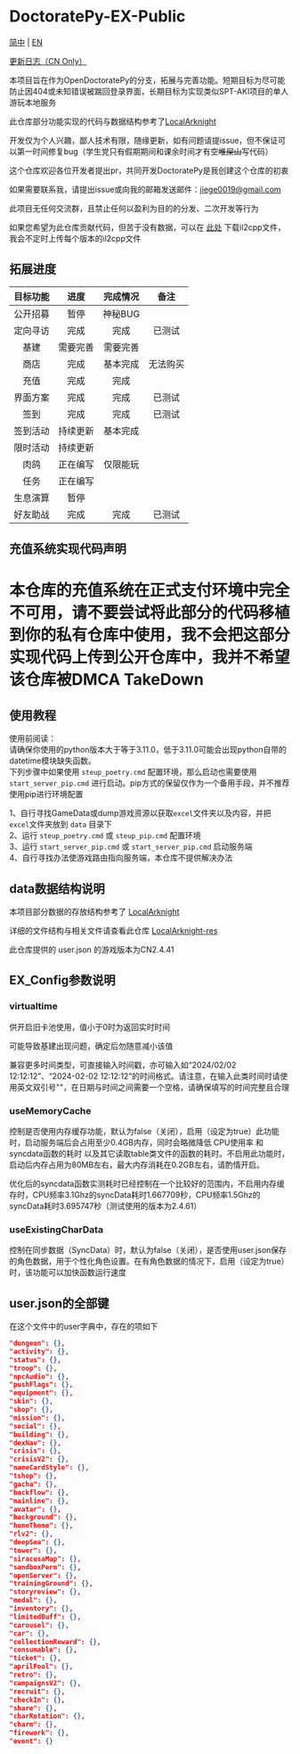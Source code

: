 # DoctoratePy-EX-Public

[简中](https://github.com/jiellll1219/OpenDoctoratePy-EX-Public/tree/main/README.md) | [EN](https://github.com/jiellll1219/OpenDoctoratePy-EX-Public/blob/main/docs/README_EN.md)

[更新日志（CN Only）](https://github.com/jiellll1219/OpenDoctoratePy-EX-Public/tree/main/docs/updata_log.md)

本项目旨在作为OpenDoctoratePy的分支，拓展与完善功能。短期目标为尽可能防止因404或未知错误被踹回登录界面，长期目标为实现类似SPT-AKI项目的单人游玩本地服务

此仓库部分功能实现的代码与数据结构参考了[LocalArknight](https://github.com/jiellll1219/LocalArknight)

开发仅为个人兴趣，鄙人技术有限，随缘更新，如有问题请提issue，但不保证可以第一时间修复bug（学生党只有假期期间和课余时间才有空~~堆屎山~~写代码）

这个仓库欢迎各位开发者提出pr，共同开发DoctoratePy是我创建这个仓库的初衷

如果需要联系我，请提出issue或向我的邮箱发送邮件：jiege0019@gmail.com

此项目无任何交流群，且禁止任何以盈利为目的的分发、二次开发等行为

如果您希望为此仓库贡献代码，但苦于没有数据，可以在 [此处](https://tptpmmpc.ap-southeast-1.clawcloudrun.com/) 下载il2cpp文件，我会不定时上传每个版本的il2cpp文件

## 拓展进度

| 目标功能 | 进度 | 完成情况 | 备注 |
|:---:|:---:|:---:|:---:|
| 公开招募 | 暂停 | 神秘BUG |  |
| 定向寻访 | 完成 | 完成 | 已测试 |
| 基建 | 需要完善 | 需要完善 |  |
| 商店 | 完成 | 基本完成 | 无法购买 |
| 充值 | 完成 | 完成 |  |
| 界面方案 | 完成 | 完成 | 已测试 |
| 签到 | 完成 | 完成 | 已测试 |
| 签到活动 | 持续更新 | 基本完成 |  |
| 限时活动 | 持续更新 |  |  |
| 肉鸽 | 正在编写 | 仅限能玩 |  |
| 任务 | 正在编写 |  |  |
| 生息演算 | 暂停 |  |  |
| 好友助战 | 完成 | 完成 | 已测试 |

## 充值系统实现代码声明

# **本仓库的充值系统在正式支付环境中完全不可用，请不要尝试将此部分的代码移植到你的私有仓库中使用，我不会把这部分实现代码上传到公开仓库中，我并不希望该仓库被DMCA TakeDown**

## 使用教程

使用前阅读：  
请确保你使用的python版本大于等于3.11.0，低于3.11.0可能会出现python自带的datetime模块缺失函数。  
下列步骤中如果使用 `steup_poetry.cmd` 配置环境，那么启动也需要使用 `start_server_pip.cmd` 进行启动。pip方式的保留仅作为一个备用手段，并不推荐使用pip进行环境配置

1、自行寻找GameData或dump游戏资源以获取`excel`文件夹以及内容，并把`excel`文件夹放到 `data` 目录下  
2、运行 `steup_poetry.cmd` 或 `steup_pip.cmd` 配置环境  
3、运行 `start_server_pip.cmd` 或 `start_server_pip.cmd` 启动服务端  
4、自行寻找办法使游戏路由指向服务端，本仓库不提供解决办法


## data数据结构说明

本项目部分数据的存放结构参考了 [LocalArknight](https://github.com/jiellll1219/LocalArknight)

详细的文件结构与相关文件请查看此仓库 [LocalArknight-res](https://github.com/jiellll1219/LocalArknight-res)

此仓库提供的 user.json 的游戏版本为CN2.4.41

## EX_Config参数说明

### virtualtime

供开启旧卡池使用，值小于0时为返回实时时间

可能导致基建出现问题，确定后勿随意减小该值

兼容更多时间类型，可直接输入时间戳，亦可输入如“2024/02/02 12:12:12”、“2024-02-02 12:12:12”的时间格式。请注意，在输入此类时间时请使用英文双引号""，在日期与时间之间需要一个空格，请确保填写的时间完整且合理

### useMemoryCache

控制是否使用内存缓存功能，默认为false（关闭），启用（设定为true）此功能时，启动服务端后会占用至少0.4GB内存，同时会略微降低 CPU使用率 和 syncdata函数的耗时 以及其它读取table类文件的函数的耗时。不启用此功能时，启动后内存占用为80MB左右，最大内存消耗在0.2GB左右，请酌情开启。

优化后的syncdata函数实测耗时已经控制在一个比较好的范围内，不启用内存缓存时，CPU频率3.1Ghz的syncData耗时1.667709秒，CPU频率1.5Ghz的syncData耗时3.695747秒（测试使用的版本为2.4.61）

### useExistingCharData

控制在同步数据（SyncData）时，默认为false（关闭），是否使用user.json保存的角色数据，用于个性化角色设置。在有角色数据的情况下，启用（设定为true）时，该功能可以加快函数运行速度

## user.json的全部键

在这个文件中的user字典中，存在的项如下

```json
"dungeon": {},
"activity": {},
"status": {},
"troop": {},
"npcAudio": {},
"pushFlags": {},
"equipment": {},
"skin": {},
"shop": {},
"mission": {},
"social": {},
"building": {},
"dexNav": {},
"crisis": {},
"crisisV2": {},
"nameCardStyle": {},
"tshop": {},
"gacha": {},
"backflow": {},
"mainline": {},
"avatar": {},
"background": {},
"homeTheme": {},
"rlv2": {},
"deepSea": {},
"tower": {},
"siracusaMap": {},
"sandboxPerm": {},
"openServer": {},
"trainingGround": {},
"storyreview": {},
"medal": {},
"inventory": {},
"limitedBuff": {},
"carousel": {},
"car": {},
"collectionReward": {},
"consumable": {},
"ticket": {},
"aprilFool": {},
"retro": {},
"campaignsV2": {},
"recruit": {},
"checkIn": {},
"share": {},
"charRotation": {},
"charm": {},
"firework": {},
"event": {}
```
